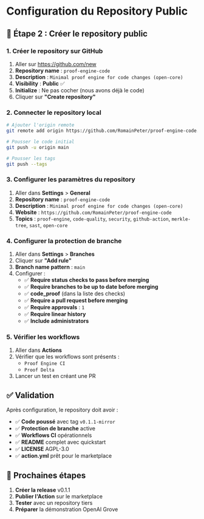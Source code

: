 # Configuration du Repository Public

## 🎯 Étape 2 : Créer le repository public

### 1. Créer le repository sur GitHub
1. Aller sur https://github.com/new
2. **Repository name** : `proof-engine-code`
3. **Description** : `Minimal proof engine for code changes (open-core)`
4. **Visibility** : **Public** ✅
5. **Initialize** : Ne pas cocher (nous avons déjà le code)
6. Cliquer sur **"Create repository"**

### 2. Connecter le repository local
```bash
# Ajouter l'origin remote
git remote add origin https://github.com/RomainPeter/proof-engine-code.git

# Pousser le code initial
git push -u origin main

# Pousser les tags
git push --tags
```

### 3. Configurer les paramètres du repository
1. Aller dans **Settings** > **General**
2. **Repository name** : `proof-engine-code`
3. **Description** : `Minimal proof engine for code changes (open-core)`
4. **Website** : `https://github.com/RomainPeter/proof-engine-code`
5. **Topics** : `proof-engine`, `code-quality`, `security`, `github-action`, `merkle-tree`, `sast`, `open-core`

### 4. Configurer la protection de branche
1. Aller dans **Settings** > **Branches**
2. Cliquer sur **"Add rule"**
3. **Branch name pattern** : `main`
4. Configurer :
   - ✅ **Require status checks to pass before merging**
   - ✅ **Require branches to be up to date before merging**
   - ✅ **code_proof** (dans la liste des checks)
   - ✅ **Require a pull request before merging**
   - ✅ **Require approvals** : `1`
   - ✅ **Require linear history**
   - ✅ **Include administrators**

### 5. Vérifier les workflows
1. Aller dans **Actions**
2. Vérifier que les workflows sont présents :
   - `Proof Engine CI`
   - `Proof Delta`
3. Lancer un test en créant une PR

## ✅ Validation

Après configuration, le repository doit avoir :
- ✅ **Code poussé** avec tag `v0.1.1-mirror`
- ✅ **Protection de branche** active
- ✅ **Workflows CI** opérationnels
- ✅ **README** complet avec quickstart
- ✅ **LICENSE** AGPL-3.0
- ✅ **action.yml** prêt pour le marketplace

## 🚀 Prochaines étapes

1. **Créer la release** v0.1.1
2. **Publier l'Action** sur le marketplace
3. **Tester** avec un repository tiers
4. **Préparer** la démonstration OpenAI Grove



